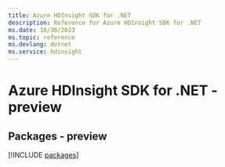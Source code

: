 ```yaml
---
title: Azure HDInsight SDK for .NET
description: Reference for Azure HDInsight SDK for .NET
ms.date: 10/30/2023
ms.topic: reference
ms.devlang: dotnet
ms.service: hdinsight
---
```

# Azure HDInsight SDK for .NET - preview
## Packages - preview
[!INCLUDE [packages](hdinsight-index.md)]